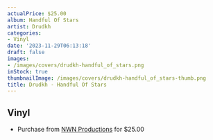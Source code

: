 ```yaml
---
actualPrice: $25.00
album: Handful Of Stars
artist: Drudkh
categories:
- Vinyl
date: '2023-11-29T06:13:18'
draft: false
images:
- /images/covers/drudkh-handful_of_stars.png
inStock: true
thumbnailImage: /images/covers/drudkh-handful_of_stars-thumb.png
title: Drudkh - Handful Of Stars
---
```


## Vinyl
* Purchase from [NWN Productions](http://shop.nwnprod.com/index.php?route=product/product&path=75&product_id=31354&sort=pd.name&order=ASC) for $25.00
